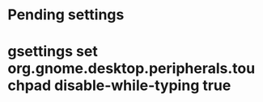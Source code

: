 # Pending settings

# gsettings set org.gnome.desktop.peripherals.touchpad disable-while-typing true
